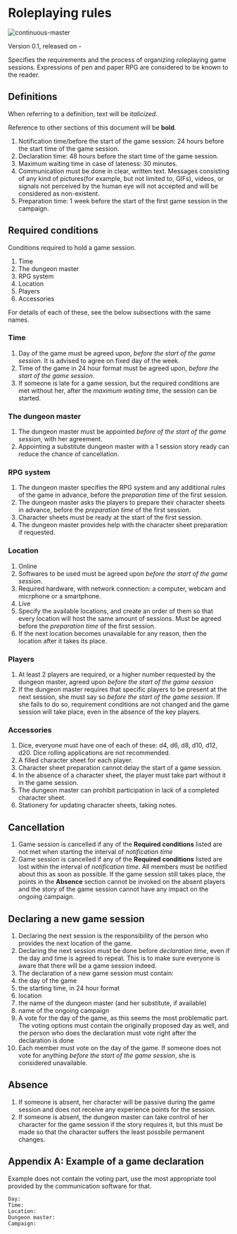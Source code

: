 
# Roleplaying rules

![continuous-master](https://github.com/Major159/rpg_rules/workflows/continuous-master/badge.svg)

Version 0.1, released on -

Specifies the requirements and the process of organizing roleplaying game sessions. Expressions of pen and paper RPG are considered to be known to the reader.

## Definitions

When referring to a definition, text will be *italicized*.

Reference to other sections of this document will be **bold**.

1. Notification time/before the start of the game session: 24 hours before the start time of the game session.
1. Declaration time: 48 hours before the start time of the game session.
1. Maximum waiting time in case of lateness: 30 minutes.
1. Communication must be done in clear, written text. Messages consisting of any kind of pictures(for example, but not limited to, GIFs), videos, or signals not perceived by the human eye will not accepted and will be considered as non-existent.
1. Preparation time: 1 week before the start of the first game session in the campaign.

## Required conditions

Conditions required to hold a game session.

1. Time  
1. The dungeon master
1. RPG system
1. Location
1. Players
1. Accessories

For details of each of these, see the below subsections with the same names.

### Time

1. Day of the game must be agreed upon, *before the start of the game session*. It is advised to agree on fixed day of the week.
1. Time of the game in 24 hour format must be agreed upon, *before the start of the game session*. 
1. If someone is late for a game session, but the required conditions are met without her, after the *maximum waiting time*, the session can be started.

### The dungeon master

1. The dungeon master must be appointed *before of the start of the game session*, with her agreement.
1. Appointing a substitute dungeon master with a 1 session story ready can reduce the chance of cancellation.

### RPG system

1. The dungeon master specifies the RPG system and any additional rules of the game in advance, before the *preparation time* of the first session.
1. The dungeon master asks the players to prepare their character sheets in advance, before the *preparation time* of the first session. 
1. Character sheets must be ready at the start of the first session. 
1. The dungeon master provides help with the character sheet preparation if requested.

### Location

1. Online
  1. Softwares to be used must be agreed upon *before the start of the game session*.
  1. Required hardware, with network connection: a computer, webcam and micrphone or a smartphone.
1. Live
  1. Specify the available locations, and create an order of them so that every location will host the same amount of sessions. Must be agreed before the *preparation time* of the first session.
  1. If the next location becomes unavailable for any reason, then the location after it takes its place.

### Players

1. At least 2 players are required, or a higher number requested by the dungeon master, agreed upon *before the start of the game session*
1. If the dungeon master requires that specific players to be present at the next session, she must say so *before  the start of the game session*. If she fails to do so, requirement conditions are not changed and the game session will take place, even in the absence of the key players.

### Accessories

1. Dice, everyone must have one of each of these: d4, d6, d8, d10, d12, d20. Dice rolling applications are not recommended.
1. A filled character sheet for each player.
  1. Character sheet preparation cannot delay the start of a game session.
  1. In the absence of a character sheet, the player must take part without it in the game session. 
  1. The dungeon master can prohibit participation in lack of a completed character sheet.
1. Stationery for updating character sheets, taking notes.

## Cancellation

1. Game session is cancelled if any of the **Required conditions** listed are not met when starting the interval of *notification time*
1. Game session is cancelled if any of the **Required conditions** listed are lost within the interval of *notification time*. All members must be notified about this as soon as possible. If the game session still takes place, the points in the **Absence** section cannot be invoked on the absent players and the story of the game session cannot have any impact on the ongoing campaign.

## Declaring a new game session

1. Declaring the next session is the responsibility of the person who provides the next location of the game.
1. Declaring the next session must be done before *declaration time*, even if the day and time is agreed to repeat. This is to make sure everyone is aware that there will be a game session indeed.
1. The declaration of a new game session must contain:
  1. the day of the game
  1. the starting time, in 24 hour format
  1. location
  1. the name of the dungeon master (and her substitute, if available)
  1. name of the ongoing campaign
  1. A vote for the day of the game, as this seems the most problematic part. The voting options must contain the originally proposed day as well, and the person who does the declaration must vote right after the declaration is done
1. Each member must vote on the day of the game. If someone does not vote for anything *before the start of the game session*, she is considered unavailable.

## Absence

1. If someone is absent, her character will be passive during the game session and does not receive any experience points for the session.
1. If someone is absent, the dungeon master can take control of her character for the game session if the story requires it, but this must be made so that the character suffers the least possbile permanent changes.

## Appendix A: Example of a game declaration

Example does not contain the voting part, use the most appropriate tool provided by the communication software for that.

    Day:
    Time:
    Location:
    Dungeon master:
    Campaign:
    


